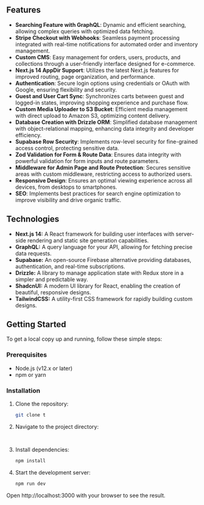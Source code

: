 ## Features

- **Searching Feature with GraphQL**: Dynamic and efficient searching, allowing complex queries with optimized data fetching.
- **Stripe Checkout with Webhooks**: Seamless payment processing integrated with real-time notifications for automated order and inventory management.
- **Custom CMS**: Easy management for orders, users, products, and collections through a user-friendly interface designed for e-commerce.
- **Next.js 14 AppDir Support**: Utilizes the latest Next.js features for improved routing, page organization, and performance.
- **Authentication**: Secure login options using credentials or OAuth with Google, ensuring flexibility and security.
- **Guest and User Cart Sync**: Synchronizes carts between guest and logged-in states, improving shopping experience and purchase flow.
- **Custom Media Uploader to S3 Bucket**: Efficient media management with direct upload to Amazon S3, optimizing content delivery.
- **Database Creation with Drizzle ORM**: Simplified database management with object-relational mapping, enhancing data integrity and developer efficiency.
- **Supabase Row Security**: Implements row-level security for fine-grained access control, protecting sensitive data.
- **Zod Validation for Form & Route Data**: Ensures data integrity with powerful validation for form inputs and route parameters.
- **Middleware for Admin Page and Route Protection**: Secures sensitive areas with custom middleware, restricting access to authorized users.
- **Responsive Design**: Ensures an optimal viewing experience across all devices, from desktops to smartphones.
- **SEO**: Implements best practices for search engine optimization to improve visibility and drive organic traffic.

## Technologies

- **Next.js 14:** A React framework for building user interfaces with server-side rendering and static site generation capabilities.
- **GraphQL:** A query language for your API, allowing for fetching precise data requests.
- **Supabase:** An open-source Firebase alternative providing databases, authentication, and real-time subscriptions.
- **Drizzle:** A library to manage application state with Redux store in a simpler and predictable way.
- **ShadcnUI:** A modern UI library for React, enabling the creation of beautiful, responsive designs.
- **TailwindCSS:** A utility-first CSS framework for rapidly building custom designs.

## Getting Started

To get a local copy up and running, follow these simple steps:

### Prerequisites

- Node.js (v12.x or later)
- npm or yarn

### Installation

1. Clone the repository:

   ```bash
   git clone t
   ```

2. Navigate to the project directory:

   ```bash
  
   ```

3. Install dependencies:

   ```bash
   npm install
   ```

4. Start the development server:
   ```bash
   npm run dev
   ```

Open http://localhost:3000 with your browser to see the result.
